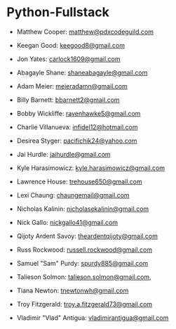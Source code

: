 # Python-Fullstack



- Matthew Cooper: matthew@pdxcodeguild.com
- Keegan Good: keegood8@gmail.com 
- Jon Yates: carlock1609@gmail.com

- Abagayle Shane: shaneabagayle@gmail.com
- Adam Meier: meieradamn@gmail.com
- Billy Barnett: bbarnett2@gmail.com
- Bobby Wickliffe: ravenhawke5@gmail.com
- Charlie Villanueva: infidel12@hotmail.com
- Desirea Styger: pacifichik24@yahoo.com
- Jai Hurdle: jaihurdle@gmail.com
- Kyle Harasimowicz: kyle.harasimowicz@gmail.com
- Lawrence House: trehouse650@gmail.com
- Lexi Chaung: chaungemail@gmail.com
- Nicholas Kalinin: nicholasekalinin@gmail.com
- Nick Gallo: nickgallo41@gmail.com
- Qijoty Ardent Savoy: theardentqijoty@gmail.com
- Russ Rockwood: russell.rockwood@gmail.com
- Samuel "Sam" Purdy: spurdy885@gmail.com
- Talieson Solmon: talieson.solmon@gmail.com,
- Tiana Newton: tnewtonwh@gmail.com
- Troy Fitzgerald: troy.a.fitzgerald73@gmail.com
- Vladimir "Vlad" Antigua: vladimirantigua@gmail.com

